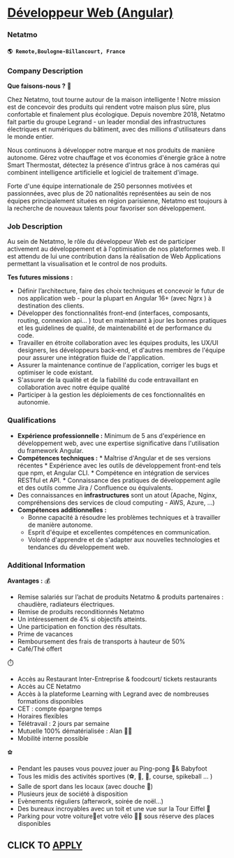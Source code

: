 # [Développeur Web (Angular)](https://www.remotewlb.com/apply/developpeur-web-angular)  
### Netatmo  
#### `🌎 Remote,Boulogne-Billancourt, France`  

### **Company Description**

 **Que faisons-nous ?** 🚀

Chez Netatmo, tout tourne autour de la maison intelligente ! Notre mission est de concevoir des produits qui rendent votre maison plus sûre, plus confortable et finalement plus écologique. Depuis novembre 2018, Netatmo fait partie du groupe Legrand - un leader mondial des infrastructures électriques et numériques du bâtiment, avec des millions d'utilisateurs dans le monde entier.

Nous continuons à développer notre marque et nos produits de manière autonome. Gérez votre chauffage et vos économies d'énergie grâce à notre Smart Thermostat, détectez la présence d'intrus grâce à nos caméras qui combinent intelligence artificielle et logiciel de traitement d'image.

Forte d'une équipe internationale de 250 personnes motivées et passionnées, avec plus de 20 nationalités représentées au sein de nos équipes principalement situées en région parisienne, Netatmo est toujours à la recherche de nouveaux talents pour favoriser son développement.

###  **Job Description**

Au sein de Netatmo, le rôle du développeur Web est de participer activement au développement et à l'optimisation de nos plateformes web. Il est attendu de lui une contribution dans la réalisation de Web Applications permettant la visualisation et le control de nos produits.

 **Tes futures missions :**

  * Définir l’architecture, faire des choix techniques et concevoir le futur de nos application web - pour la plupart en Angular 16+ (avec Ngrx ) à destination des clients.
  * Développer des fonctionnalités front-end (interfaces, composants, routing, connexion api… ) tout en maintenant à jour les bonnes pratiques et les guidelines de qualité, de maintenabilité et de performance du code.
  * Travailler en étroite collaboration avec les équipes produits, les UX/UI designers, les développeurs back-end, et d'autres membres de l'équipe pour assurer une intégration fluide de l'application.
  * Assurer la maintenance continue de l'application, corriger les bugs et optimiser le code existant.
  * S'assurer de la qualité et de la fiabilité du code entravaillant en collaboration avec notre équipe qualité
  * Participer à la gestion les déploiements de ces fonctionnalités en autonomie.

###  **Qualifications**

  *  **Expérience professionnelle :** Minimum de 5 ans d'expérience en développement web, avec une expertise significative dans l'utilisation du framework Angular.
  *  **Compétences techniques :**
    * Maîtrise d'Angular et de ses versions récentes
    * Expérience avec les outils de développement front-end tels que npm, et Angular CLI.
    * Compétence en intégration de services RESTful et API.
    * Connaissance des pratiques de développement agile et des outils comme Jira / Confluence ou équivalents.
  * Des connaissances en **infrastructures** sont un atout (Apache, Nginx, compréhensions des services de cloud computing - AWS, Azure, ...) 
  * **Compétences additionnelles :**
    * Bonne capacité à résoudre les problèmes techniques et à travailler de manière autonome.
    * Esprit d'équipe et excellentes compétences en communication.
    * Volonté d'apprendre et de s'adapter aux nouvelles technologies et tendances du développement web. 

### **Additional Information**

 **Avantages :** 💰

  * Remise salariés sur l’achat de produits Netatmo & produits partenaires : chaudière, radiateurs électriques.
  * Remise de produits reconditionnés Netatmo
  * Un intéressement de 4% si objectifs atteints.
  * Une participation en fonction des résultats.
  * Prime de vacances
  * Remboursement des frais de transports à hauteur de 50%
  * Café/Thé offert

⏱️

  * Accès au Restaurant Inter-Entreprise & foodcourt/ tickets restaurants
  * Accès au CE Netatmo
  * Accès à la plateforme Learning with Legrand avec de nombreuses formations disponibles
  * CET : compte épargne temps
  * Horaires flexibles
  * Télétravail : 2 jours par semaine
  * Mutuelle 100% dématérialisée : Alan 👩‍⚕️
  * Mobilité interne possible

⚽

  * Pendant les pauses vous pouvez jouer au Ping-pong 🏓& Babyfoot
  * Tous les midis des activités sportives (⚽, 🏀, 🧘, course, spikeball … )
  * Salle de sport dans les locaux (avec douche 🚿)
  * Plusieurs jeux de société à disposition
  * Evènements réguliers (afterwork, soirée de noël…)
  * Des bureaux incroyables avec un toit et une vue sur la Tour Eiffel 🗼
  * Parking pour votre voiture🚗et votre vélo 🚴‍♂️ sous réserve des places disponibles

  
## CLICK TO [APPLY](https://www.remotewlb.com/apply/developpeur-web-angular)

